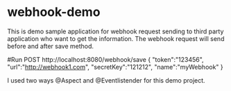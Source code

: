 # webhook-demo

This is demo sample application for webhook request sending to third party application who want to get the information. The webhook request will send before and after save method. 

#Run
POST http://localhost:8080/webhook/save 
{
	"token":"123456",
	"url":"http://webhook1.com",
	"secretKey":"121212",
	"name":"myWebhook"
}

I used two ways @Aspect and @Eventlistender for this demo project.
